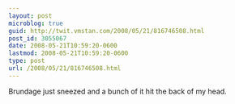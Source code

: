 ```yaml
---
layout: post
microblog: true
guid: http://twit.vmstan.com/2008/05/21/816746508.html
post_id: 3055067
date: 2008-05-21T10:59:20-0600
lastmod: 2008-05-21T10:59:20-0600
type: post
url: /2008/05/21/816746508.html
---
```

Brundage just sneezed and a bunch of it hit the back of my head.
